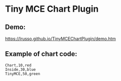 # Tiny MCE Chart Plugin

## Demo:

https://lrusso.github.io/TinyMCEChartPlugin/demo.htm

## Example of chart code:

```
Chart,10,red
Inside,30,blue
TinyMCE,50,green
```
